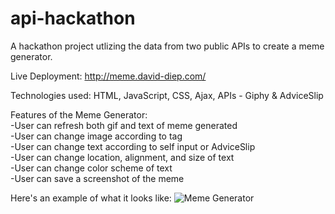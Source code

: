 # api-hackathon
A hackathon project utlizing the data from two public APIs to create a meme generator.  

Live Deployment: http://meme.david-diep.com/  

Technologies used: HTML, JavaScript, CSS, Ajax, APIs - Giphy & AdviceSlip

Features of the Meme Generator:  
-User can refresh both gif and text of meme generated  
-User can change image according to tag  
-User can change text according to self input or AdviceSlip  
-User can change location, alignment, and size of text  
-User can change color scheme of text  
-User can save a screenshot of the meme  

Here's an example of what it looks like: ![Meme Generator](https://i.imgur.com/eQAzHl2.png "Meme Generator") 
